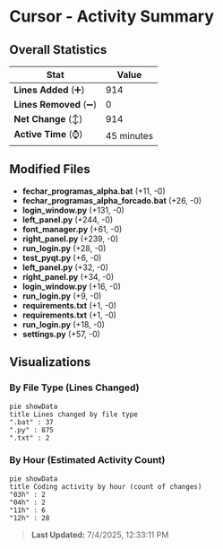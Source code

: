 # Cursor - Activity Summary 

## Overall Statistics

| Stat                   | Value                                                             |
| ---------------------- | ----------------------------------------------------------------- |
| **Lines Added** (➕)   | 914                                          |
| **Lines Removed** (➖) | 0                                        |
| **Net Change** (↕)    | 914                |
| **Active Time** (⌚)   | 45 minutes |


## Modified Files
- **fechar_programas_alpha.bat** (+11, -0)
- **fechar_programas_alpha_forcado.bat** (+26, -0)
- **login_window.py** (+131, -0)
- **left_panel.py** (+244, -0)
- **font_manager.py** (+61, -0)
- **right_panel.py** (+239, -0)
- **run_login.py** (+28, -0)
- **test_pyqt.py** (+6, -0)
- **left_panel.py** (+32, -0)
- **right_panel.py** (+34, -0)
- **login_window.py** (+16, -0)
- **run_login.py** (+9, -0)
- **requirements.txt** (+1, -0)
- **requirements.txt** (+1, -0)
- **run_login.py** (+18, -0)
- **settings.py** (+57, -0)

## Visualizations

### By File Type (Lines Changed)

```mermaid
pie showData
title Lines changed by file type
".bat" : 37
".py" : 875
".txt" : 2
```

### By Hour (Estimated Activity Count)

```mermaid
pie showData
title Coding activity by hour (count of changes)
"03h" : 2
"04h" : 2
"11h" : 6
"12h" : 28
```


> **Last Updated:** 7/4/2025, 12:33:11 PM